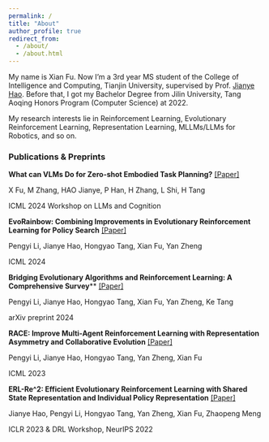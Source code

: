 ```yaml
---
permalink: /
title: "About"
author_profile: true
redirect_from: 
  - /about/
  - /about.html
---
```


My name is Xian Fu. Now I’m a 3rd year MS student of the College of Intelligence and Computing, Tianjin University, supervised by Prof. [Jianye Hao](http://www.icdai.org/jianye.html). Before that, I got my Bachelor Degree from Jilin University, Tang Aoqing Honors Program (Computer Science) at 2022.

My research interests lie in Reinforcement Learning, Evolutionary Reinforcement Learning, Representation Learning, MLLMs/LLMs for Robotics, and so on.

<!-- You can find my CV here: [Xian Fu's Curriculum Vitae](../assets/Xian Fu_cv2.pdf).

For my publications, please see my [Google Scholar](https://scholar.google.com/citations?hl=en&user=MXwELckAAAAJ)
--> 

### Publications & Preprints

**What can VLMs Do for Zero-shot Embodied Task Planning?**  [[Paper]](https://openreview.net/pdf?id=OE5WKiNPyx)

X Fu, M Zhang, HAO Jianye, P Han, H Zhang, L Shi, H Tang

ICML 2024 Workshop on LLMs and Cognition

 

**EvoRainbow: Combining Improvements in Evolutionary Reinforcement Learning for Policy Search**  [[Paper]](https://openreview.net/pdf?id=75Hes6Zse4)

Pengyi Li, Jianye Hao, Hongyao Tang, Xian Fu, Yan Zheng

ICML 2024

 

**Bridging Evolutionary Algorithms and Reinforcement Learning: A Comprehensive Survey****  [[Paper]](https://arxiv.org/pdf/2401.11963)

Pengyi Li, Jianye Hao, Hongyao Tang, Xian Fu, Yan Zheng, Ke Tang

arXiv preprint 2024

 
 
**RACE: Improve Multi-Agent Reinforcement Learning with Representation Asymmetry and Collaborative Evolution**  [[Paper]](https://proceedings.mlr.press/v202/li23i/li23i.pdf)

Pengyi Li, Jianye Hao, Hongyao Tang, Yan Zheng, Xian Fu

ICML 2023

 

**ERL-Re^2: Efficient Evolutionary Reinforcement Learning with Shared State Representation and Individual Policy Representation**  [[Paper]](https://arxiv.org/pdf/2210.17375)

Jianye Hao, Pengyi Li, Hongyao Tang, Yan Zheng, Xian Fu, Zhaopeng Meng

ICLR 2023 & DRL Workshop, NeurIPS 2022

